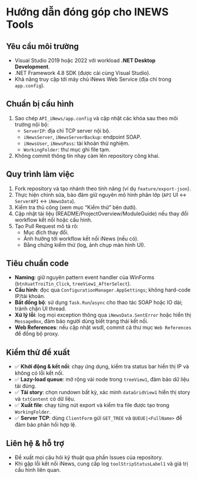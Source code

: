 # Hướng dẫn đóng góp cho INEWS Tools

## Yêu cầu môi trường
- Visual Studio 2019 hoặc 2022 với workload **.NET Desktop Development**.
- .NET Framework 4.8 SDK (được cài cùng Visual Studio).
- Khả năng truy cập tới máy chủ iNews Web Service (địa chỉ trong `app.config`).

## Chuẩn bị cấu hình
1. Sao chép `API_iNews/app.config` và cập nhật các khóa sau theo môi trường nội bộ:
   - `ServerIP`: địa chỉ TCP server nội bộ.
   - `iNewsServer`, `iNewsServerBackup`: endpoint SOAP.
   - `iNewsUser`, `iNewsPass`: tài khoản thử nghiệm.
   - `WorkingFolder`: thư mục ghi file tạm.
2. Không commit thông tin nhạy cảm lên repository công khai.

## Quy trình làm việc
1. Fork repository và tạo nhánh theo tính năng (ví dụ `feature/export-json`).
2. Thực hiện chỉnh sửa, bảo đảm giữ nguyên mô hình phân lớp (`API` UI ↔ `ServerAPI` ↔ `iNewsData`).
3. Kiểm tra thủ công (xem mục “Kiểm thử” bên dưới).
4. Cập nhật tài liệu (README/ProjectOverview/ModuleGuide) nếu thay đổi workflow kết nối hoặc cấu hình.
5. Tạo Pull Request mô tả rõ:
   - Mục đích thay đổi.
   - Ảnh hưởng tới workflow kết nối iNews (nếu có).
   - Bằng chứng kiểm thử (log, ảnh chụp màn hình UI).

## Tiêu chuẩn code
- **Naming**: giữ nguyên pattern event handler của WinForms (`btnXuatTroiTin_Click`, `treeView1_AfterSelect`).
- **Cấu hình**: đọc qua `ConfigurationManager.AppSettings`; không hard-code IP/tài khoản.
- **Bất đồng bộ**: sử dụng `Task.Run`/`async` cho thao tác SOAP hoặc IO dài; tránh chặn UI thread.
- **Xử lý lỗi**: log mọi exception thông qua `iNewsData.SentError` hoặc hiển thị `MessageBox`, đảm bảo người dùng biết trạng thái kết nối.
- **Web References**: nếu cập nhật wsdl, commit cả thư mục `Web References` để đồng bộ proxy.

## Kiểm thử đề xuất
- ✅ **Khởi động & kết nối**: chạy ứng dụng, kiểm tra status bar hiển thị IP và không có lỗi kết nối.
- ✅ **Lazy-load queue**: mở rộng vài node trong `treeView1`, đảm bảo dữ liệu tải đúng.
- ✅ **Tải story**: chọn rundown bất kỳ, xác minh `dataGridView1` hiển thị story và `txtContent` có dữ liệu.
- ✅ **Xuất file**: chạy từng nút export và kiểm tra file được tạo trong `WorkingFolder`.
- ✅ **Server TCP**: dùng `ClientForm` gửi `GET_TREE` và `QUEUE|<FullName>` để đảm bảo phản hồi hợp lệ.

## Liên hệ & hỗ trợ
- Đề xuất mọi câu hỏi kỹ thuật qua phần Issues của repository.
- Khi gặp lỗi kết nối iNews, cung cấp log `toolStripStatusLabel1` và giá trị cấu hình liên quan.

